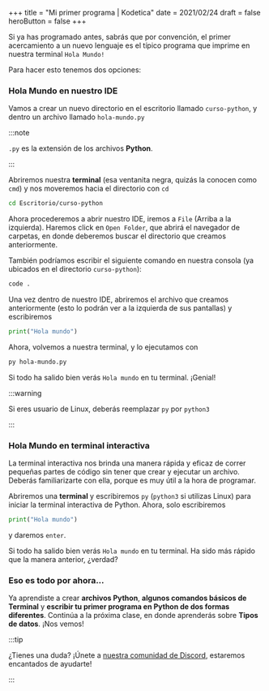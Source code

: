 +++
title = "Mi primer programa | Kodetica"
date = 2021/02/24
draft = false
heroButton = false
+++


Si ya has programado antes, sabrás que por convención, el primer acercamiento a un nuevo lenguaje es el típico programa que imprime en nuestra terminal `Hola Mundo!`

Para hacer esto tenemos dos opciones:

### Hola Mundo en nuestro IDE 

Vamos a crear un nuevo directorio en el escritorio llamado `curso-python`, y dentro un archivo llamado `hola-mundo.py`

:::note

`.py` es la extensión de los archivos **Python**.
 
:::

Abriremos nuestra **terminal** (esa ventanita negra, quizás la conocen como `cmd`) y nos moveremos hacia el directorio con `cd`

```sh
cd Escritorio/curso-python
```

Ahora procederemos a abrir nuestro IDE, iremos a `File` (Arriba a la izquierda). Haremos click en `Open Folder`, que abrirá el navegador de carpetas, en donde deberemos buscar el directorio que creamos anteriormente.

También podríamos escribir el siguiente comando en nuestra consola (ya ubicados en el directorio `curso-python`):

```sh
code .
```

Una vez dentro de nuestro IDE, abriremos el archivo que creamos anteriormente (esto lo podrán ver a la izquierda de sus pantallas) y escribiremos

```py
print("Hola mundo")
```

Ahora, volvemos a nuestra terminal, y lo ejecutamos con 

```sh
py hola-mundo.py 
```

Si todo ha salido bien verás `Hola mundo` en tu terminal. ¡Genial!

:::warning

Si eres usuario de Linux, deberás reemplazar `py` por `python3`

:::

### Hola Mundo en terminal interactiva

La terminal interactiva nos brinda una manera rápida y eficaz de correr pequeñas partes de código sin tener que crear y ejecutar un archivo. Deberás familiarizarte con ella, porque es muy útil a la hora de programar.

Abriremos una **terminal** y escribiremos `py` (`python3` si utilizas Linux) para iniciar la terminal interactiva de Python. Ahora, solo escribiremos 

```py
print("Hola mundo")
```

y daremos `enter`.

Si todo ha salido bien verás `Hola mundo` en tu terminal. Ha sido más rápido que la manera anterior, ¿verdad?

### Eso es todo por ahora...

Ya aprendiste a crear **archivos Python**, **algunos comandos básicos de Terminal** y **escribir tu primer programa en Python de dos formas diferentes**.
Continúa a la próxima clase, en donde aprenderás sobre **Tipos de datos**. ¡Nos vemos!

:::tip

¿Tienes una duda? ¡Únete a [nuestra comunidad de Discord](https://discord.gg/Q3vcJcwDR5), estaremos encantados de ayudarte!

:::

